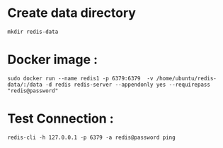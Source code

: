 # Create data directory

    mkdir redis-data


# Docker image : 

    sudo docker run --name redis1 -p 6379:6379  -v /home/ubuntu/redis-data/:/data -d redis redis-server --appendonly yes --requirepass "redis@password"


# Test Connection : 

    redis-cli -h 127.0.0.1 -p 6379 -a redis@password ping